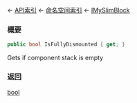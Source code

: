 ← [API索引](Api-Index) ← [命名空间索引](Namespace-Index) ← [IMySlimBlock](VRage.Game.ModAPI.Ingame.IMySlimBlock)

### 概要

```csharp
public bool IsFullyDismounted { get; }
```

Gets if component stack is empty

### 返回

[bool](https://docs.microsoft.com/en-us/dotnet/api/System.Boolean?view=netframework-4.6)


